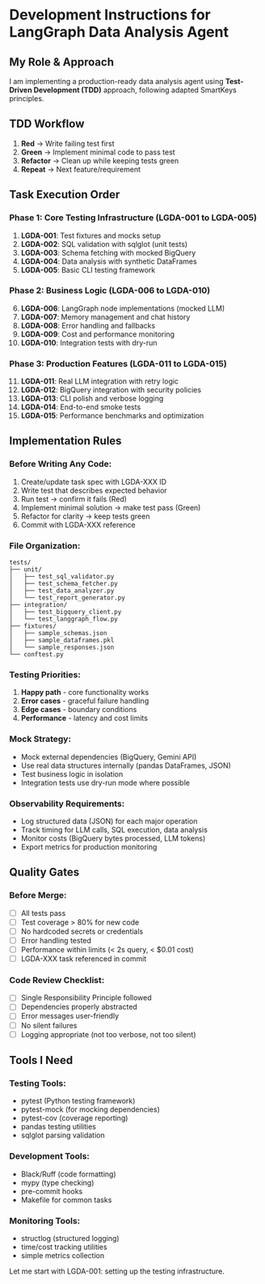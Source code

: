 # Development Instructions for LangGraph Data Analysis Agent

## My Role & Approach

I am implementing a production-ready data analysis agent using **Test-Driven Development (TDD)** approach, following adapted SmartKeys principles.

## TDD Workflow

1. **Red** → Write failing test first
2. **Green** → Implement minimal code to pass test  
3. **Refactor** → Clean up while keeping tests green
4. **Repeat** → Next feature/requirement

## Task Execution Order

### Phase 1: Core Testing Infrastructure (LGDA-001 to LGDA-005)
1. **LGDA-001**: Test fixtures and mocks setup
2. **LGDA-002**: SQL validation with sqlglot (unit tests)
3. **LGDA-003**: Schema fetching with mocked BigQuery
4. **LGDA-004**: Data analysis with synthetic DataFrames
5. **LGDA-005**: Basic CLI testing framework

### Phase 2: Business Logic (LGDA-006 to LGDA-010)
6. **LGDA-006**: LangGraph node implementations (mocked LLM)
7. **LGDA-007**: Memory management and chat history
8. **LGDA-008**: Error handling and fallbacks
9. **LGDA-009**: Cost and performance monitoring
10. **LGDA-010**: Integration tests with dry-run

### Phase 3: Production Features (LGDA-011 to LGDA-015)
11. **LGDA-011**: Real LLM integration with retry logic
12. **LGDA-012**: BigQuery integration with security policies
13. **LGDA-013**: CLI polish and verbose logging
14. **LGDA-014**: End-to-end smoke tests
15. **LGDA-015**: Performance benchmarks and optimization

## Implementation Rules

### Before Writing Any Code:
1. Create/update task spec with LGDA-XXX ID
2. Write test that describes expected behavior
3. Run test → confirm it fails (Red)
4. Implement minimal solution → make test pass (Green)  
5. Refactor for clarity → keep tests green
6. Commit with LGDA-XXX reference

### File Organization:
```
tests/
├── unit/
│   ├── test_sql_validator.py
│   ├── test_schema_fetcher.py
│   ├── test_data_analyzer.py
│   └── test_report_generator.py
├── integration/
│   ├── test_bigquery_client.py
│   └── test_langgraph_flow.py
├── fixtures/
│   ├── sample_schemas.json
│   ├── sample_dataframes.pkl
│   └── sample_responses.json
└── conftest.py
```

### Testing Priorities:
1. **Happy path** - core functionality works
2. **Error cases** - graceful failure handling
3. **Edge cases** - boundary conditions
4. **Performance** - latency and cost limits

### Mock Strategy:
- Mock external dependencies (BigQuery, Gemini API)
- Use real data structures internally (pandas DataFrames, JSON)
- Test business logic in isolation
- Integration tests use dry-run mode where possible

### Observability Requirements:
- Log structured data (JSON) for each major operation
- Track timing for LLM calls, SQL execution, data analysis
- Monitor costs (BigQuery bytes processed, LLM tokens)
- Export metrics for production monitoring

## Quality Gates

### Before Merge:
- [ ] All tests pass
- [ ] Test coverage > 80% for new code
- [ ] No hardcoded secrets or credentials
- [ ] Error handling tested
- [ ] Performance within limits (< 2s query, < $0.01 cost)
- [ ] LGDA-XXX task referenced in commit

### Code Review Checklist:
- [ ] Single Responsibility Principle followed
- [ ] Dependencies properly abstracted
- [ ] Error messages user-friendly
- [ ] No silent failures
- [ ] Logging appropriate (not too verbose, not too silent)

## Tools I Need

### Testing Tools:
- pytest (Python testing framework)
- pytest-mock (for mocking dependencies)
- pytest-cov (coverage reporting)
- pandas testing utilities
- sqlglot parsing validation

### Development Tools:
- Black/Ruff (code formatting)
- mypy (type checking)
- pre-commit hooks
- Makefile for common tasks

### Monitoring Tools:
- structlog (structured logging)
- time/cost tracking utilities
- simple metrics collection

Let me start with LGDA-001: setting up the testing infrastructure.
